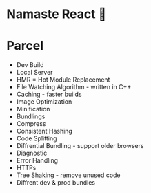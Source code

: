 # Namaste React 🚀

# Parcel
- Dev Build
- Local Server
- HMR = Hot Module Replacement
- File Watching Algorithm - written in C++
- Caching - faster builds
- Image Optimization
- Minification
- Bundlings
- Compress
- Consistent Hashing
- Code Splitting
- Diffrential Bundling - support older browsers
- Diagnostic
- Error Handling
- HTTPs
- Tree Shaking - remove unused code
- Diffrent dev & prod bundles
